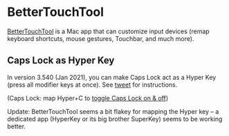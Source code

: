 # BetterTouchTool

[BetterTouchTool](https://folivora.ai) is a Mac app that can customize input devices (remap keyboard shortcuts, mouse gestures, Touchbar, and much more).

## Caps Lock as Hyper Key

In version 3.540 (Jan 2021), you can make Caps Lock act as a Hyper Key (press all modifier keys at once).
See [tweet](https://twitter.com/pinutz23/status/1351495732264632320/photo/1) for instructions.

(Caps Lock: map Hyper+C to [toggle Caps Lock on & off](https://twitter.com/wesbos/status/1351597845103652864/photo/1))

Update: BetterTouchTool seems a bit flakey for mapping the Hyper key – a dedicated app (HyperKey or its big brother SuperKey) seems to be working better.
